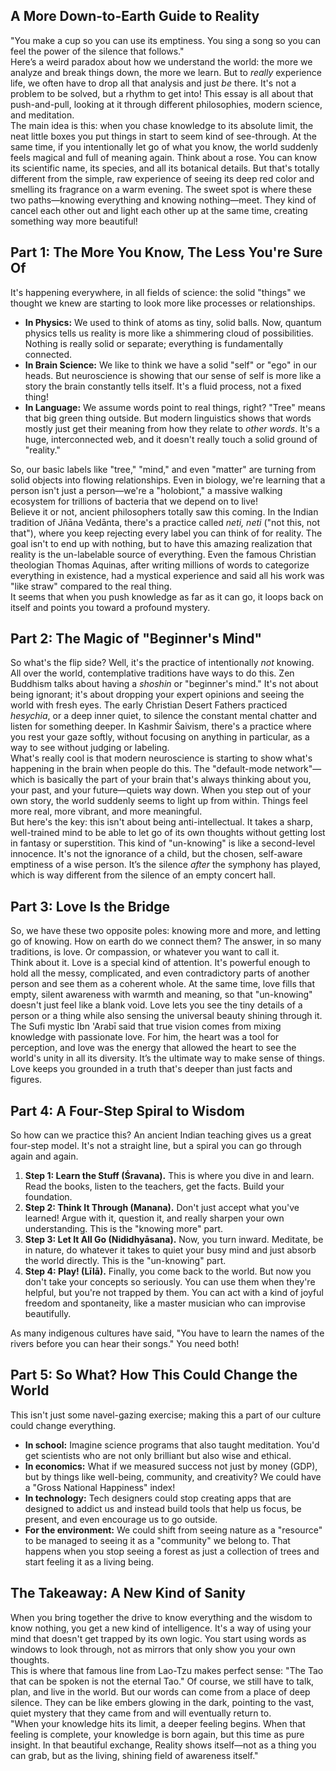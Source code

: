 ## **A More Down-to-Earth Guide to Reality**

"You make a cup so you can use its emptiness. You sing a song so you can feel the power of the silence that follows."  
Here’s a weird paradox about how we understand the world: the more we analyze and break things down, the more we learn. But to *really* experience life, we often have to drop all that analysis and just *be* there. It's not a problem to be solved, but a rhythm to get into! This essay is all about that push-and-pull, looking at it through different philosophies, modern science, and meditation.  
The main idea is this: when you chase knowledge to its absolute limit, the neat little boxes you put things in start to seem kind of see-through. At the same time, if you intentionally let go of what you know, the world suddenly feels magical and full of meaning again. Think about a rose. You can know its scientific name, its species, and all its botanical details. But that's totally different from the simple, raw experience of seeing its deep red color and smelling its fragrance on a warm evening. The sweet spot is where these two paths—knowing everything and knowing nothing—meet. They kind of cancel each other out and light each other up at the same time, creating something way more beautiful!

## **Part 1: The More You Know, The Less You're Sure Of**

It's happening everywhere, in all fields of science: the solid "things" we thought we knew are starting to look more like processes or relationships.

* **In Physics:** We used to think of atoms as tiny, solid balls. Now, quantum physics tells us reality is more like a shimmering cloud of possibilities. Nothing is really solid or separate; everything is fundamentally connected.  
* **In Brain Science:** We like to think we have a solid "self" or "ego" in our heads. But neuroscience is showing that our sense of self is more like a story the brain constantly tells itself. It's a fluid process, not a fixed thing!  
* **In Language:** We assume words point to real things, right? "Tree" means that big green thing outside. But modern linguistics shows that words mostly just get their meaning from how they relate to *other words*. It's a huge, interconnected web, and it doesn't really touch a solid ground of "reality."

So, our basic labels like "tree," "mind," and even "matter" are turning from solid objects into flowing relationships. Even in biology, we're learning that a person isn't just a person—we're a "holobiont," a massive walking ecosystem for trillions of bacteria that we depend on to live!  
Believe it or not, ancient philosophers totally saw this coming. In the Indian tradition of Jñāna Vedānta, there's a practice called *neti, neti* ("not this, not that"), where you keep rejecting every label you can think of for reality. The goal isn't to end up with nothing, but to have this amazing realization that reality is the un-labelable source of everything. Even the famous Christian theologian Thomas Aquinas, after writing millions of words to categorize everything in existence, had a mystical experience and said all his work was "like straw" compared to the real thing.  
It seems that when you push knowledge as far as it can go, it loops back on itself and points you toward a profound mystery.

## **Part 2: The Magic of "Beginner's Mind"**

So what's the flip side? Well, it's the practice of intentionally *not* knowing.  
All over the world, contemplative traditions have ways to do this. Zen Buddhism talks about having a *shoshin* or "beginner's mind." It's not about being ignorant; it's about dropping your expert opinions and seeing the world with fresh eyes. The early Christian Desert Fathers practiced *hesychia*, or a deep inner quiet, to silence the constant mental chatter and listen for something deeper. In Kashmir Śaivism, there's a practice where you rest your gaze softly, without focusing on anything in particular, as a way to see without judging or labeling.  
What's really cool is that modern neuroscience is starting to show what's happening in the brain when people do this. The "default-mode network"—which is basically the part of your brain that's always thinking about you, your past, and your future—quiets way down. When you step out of your own story, the world suddenly seems to light up from within. Things feel more real, more vibrant, and more meaningful.  
But here's the key: this isn't about being anti-intellectual. It takes a sharp, well-trained mind to be able to let go of its own thoughts without getting lost in fantasy or superstition. This kind of "un-knowing" is like a second-level innocence. It's not the ignorance of a child, but the chosen, self-aware emptiness of a wise person. It’s the silence *after* the symphony has played, which is way different from the silence of an empty concert hall.

## **Part 3: Love Is the Bridge**

So, we have these two opposite poles: knowing more and more, and letting go of knowing. How on earth do we connect them? The answer, in so many traditions, is love. Or compassion, or whatever you want to call it.  
Think about it. Love is a special kind of attention. It's powerful enough to hold all the messy, complicated, and even contradictory parts of another person and see them as a coherent whole. At the same time, love fills that empty, silent awareness with warmth and meaning, so that "un-knowing" doesn't just feel like a blank void. Love lets you see the tiny details of a person or a thing while also sensing the universal beauty shining through it.  
The Sufi mystic Ibn 'Arabī said that true vision comes from mixing knowledge with passionate love. For him, the heart was a tool for perception, and love was the energy that allowed the heart to see the world's unity in all its diversity. It’s the ultimate way to make sense of things. Love keeps you grounded in a truth that's deeper than just facts and figures.

## **Part 4: A Four-Step Spiral to Wisdom**

So how can we practice this? An ancient Indian teaching gives us a great four-step model. It's not a straight line, but a spiral you can go through again and again.

1. **Step 1: Learn the Stuff (Śravana).** This is where you dive in and learn. Read the books, listen to the teachers, get the facts. Build your foundation.  
2. **Step 2: Think It Through (Manana).** Don't just accept what you've learned! Argue with it, question it, and really sharpen your own understanding. This is the "knowing more" part.  
3. **Step 3: Let It All Go (Nididhyāsana).** Now, you turn inward. Meditate, be in nature, do whatever it takes to quiet your busy mind and just absorb the world directly. This is the "un-knowing" part.  
4. **Step 4: Play! (Līlā).** Finally, you come back to the world. But now you don't take your concepts so seriously. You can use them when they're helpful, but you're not trapped by them. You can act with a kind of joyful freedom and spontaneity, like a master musician who can improvise beautifully.

As many indigenous cultures have said, "You have to learn the names of the rivers before you can hear their songs." You need both!

## **Part 5: So What? How This Could Change the World**

This isn't just some navel-gazing exercise; making this a part of our culture could change everything.

* **In school:** Imagine science programs that also taught meditation. You'd get scientists who are not only brilliant but also wise and ethical.  
* **In economics:** What if we measured success not just by money (GDP), but by things like well-being, community, and creativity? We could have a "Gross National Happiness" index!  
* **In technology:** Tech designers could stop creating apps that are designed to addict us and instead build tools that help us focus, be present, and even encourage us to go outside.  
* **For the environment:** We could shift from seeing nature as a "resource" to be managed to seeing it as a "community" we belong to. That happens when you stop seeing a forest as just a collection of trees and start feeling it as a living being.

## **The Takeaway: A New Kind of Sanity**

When you bring together the drive to know everything and the wisdom to know nothing, you get a new kind of intelligence. It's a way of using your mind that doesn't get trapped by its own logic. You start using words as windows to look through, not as mirrors that only show you your own thoughts.  
This is where that famous line from Lao-Tzu makes perfect sense: "The Tao that can be spoken is not the eternal Tao." Of course, we still have to talk, plan, and live in the world. But our words can come from a place of deep silence. They can be like embers glowing in the dark, pointing to the vast, quiet mystery that they came from and will eventually return to.  
"When your knowledge hits its limit, a deeper feeling begins. When that feeling is complete, your knowledge is born again, but this time as pure insight. In that beautiful exchange, Reality shows itself—not as a thing you can grab, but as the living, shining field of awareness itself."